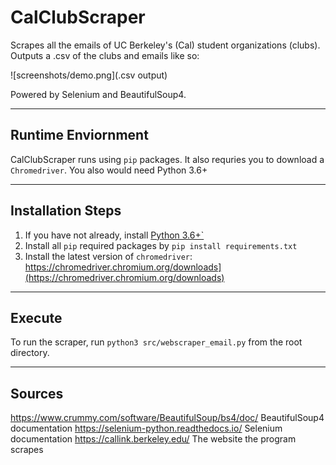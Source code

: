 # CalClubScraper
Scrapes all the emails of UC Berkeley's (Cal) student organizations (clubs). Outputs a .csv of the clubs and emails like so:

![screenshots/demo.png](.csv output)

Powered by Selenium and BeautifulSoup4.

---
## Runtime Enviornment
CalClubScraper runs using `pip` packages. It also requries you to download a `Chromedriver`. You also would need Python 3.6+

---
## Installation Steps 
1. If you have not already, install [Python 3.6+`](https://www.python.org/downloads/)
2. Install all `pip` required packages by `pip install requirements.txt`
3. Install the latest version of `chromedriver`: https://chromedriver.chromium.org/downloads](https://chromedriver.chromium.org/downloads)

---
## Execute
To run the scraper, run `python3 src/webscraper_email.py` from the root directory.

---
## Sources
https://www.crummy.com/software/BeautifulSoup/bs4/doc/ BeautifulSoup4 documentation
https://selenium-python.readthedocs.io/ Selenium documentation
https://callink.berkeley.edu/ The website the program scrapes
